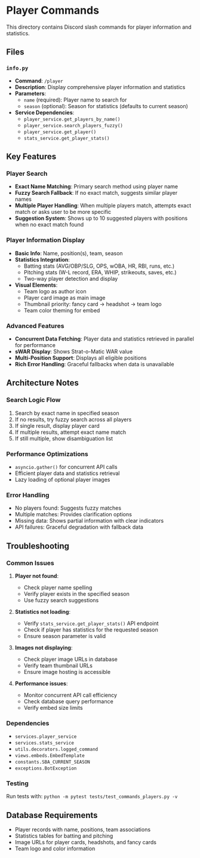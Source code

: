# Player Commands

This directory contains Discord slash commands for player information and statistics.

## Files

### `info.py`
- **Command**: `/player`
- **Description**: Display comprehensive player information and statistics
- **Parameters**:
  - `name` (required): Player name to search for
  - `season` (optional): Season for statistics (defaults to current season)
- **Service Dependencies**:
  - `player_service.get_players_by_name()`
  - `player_service.search_players_fuzzy()`
  - `player_service.get_player()`
  - `stats_service.get_player_stats()`

## Key Features

### Player Search
- **Exact Name Matching**: Primary search method using player name
- **Fuzzy Search Fallback**: If no exact match, suggests similar player names
- **Multiple Player Handling**: When multiple players match, attempts exact match or asks user to be more specific
- **Suggestion System**: Shows up to 10 suggested players with positions when no exact match found

### Player Information Display
- **Basic Info**: Name, position(s), team, season
- **Statistics Integration**:
  - Batting stats (AVG/OBP/SLG, OPS, wOBA, HR, RBI, runs, etc.)
  - Pitching stats (W-L record, ERA, WHIP, strikeouts, saves, etc.)
  - Two-way player detection and display
- **Visual Elements**:
  - Team logo as author icon
  - Player card image as main image
  - Thumbnail priority: fancy card → headshot → team logo
  - Team color theming for embed

### Advanced Features
- **Concurrent Data Fetching**: Player data and statistics retrieved in parallel for performance
- **sWAR Display**: Shows Strat-o-Matic WAR value
- **Multi-Position Support**: Displays all eligible positions
- **Rich Error Handling**: Graceful fallbacks when data is unavailable

## Architecture Notes

### Search Logic Flow
1. Search by exact name in specified season
2. If no results, try fuzzy search across all players
3. If single result, display player card
4. If multiple results, attempt exact name match
5. If still multiple, show disambiguation list

### Performance Optimizations
- `asyncio.gather()` for concurrent API calls
- Efficient player data and statistics retrieval
- Lazy loading of optional player images

### Error Handling
- No players found: Suggests fuzzy matches
- Multiple matches: Provides clarification options
- Missing data: Shows partial information with clear indicators
- API failures: Graceful degradation with fallback data

## Troubleshooting

### Common Issues

1. **Player not found**:
   - Check player name spelling
   - Verify player exists in the specified season
   - Use fuzzy search suggestions

2. **Statistics not loading**:
   - Verify `stats_service.get_player_stats()` API endpoint
   - Check if player has statistics for the requested season
   - Ensure season parameter is valid

3. **Images not displaying**:
   - Check player image URLs in database
   - Verify team thumbnail URLs
   - Ensure image hosting is accessible

4. **Performance issues**:
   - Monitor concurrent API call efficiency
   - Check database query performance
   - Verify embed size limits

### Dependencies
- `services.player_service`
- `services.stats_service`
- `utils.decorators.logged_command`
- `views.embeds.EmbedTemplate`
- `constants.SBA_CURRENT_SEASON`
- `exceptions.BotException`

### Testing
Run tests with: `python -m pytest tests/test_commands_players.py -v`

## Database Requirements
- Player records with name, positions, team associations
- Statistics tables for batting and pitching
- Image URLs for player cards, headshots, and fancy cards
- Team logo and color information